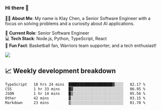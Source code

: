 ### Hi there 👋

👨‍💻 **About Me**: My name is Klay Chen, a Senior Software Engineer with a focus on solving problems and a curiosity about AI applications.

💼 **Current Role**: Senior Software Engineer  
💻 **Tech Stack**: Node.js, Python, TypeScript, React  
🏀 **Fun Fact**: Basketball fan, Warriors team supporter, and a tech enthusiast!

<img align="center" src="https://github-readme-stats.vercel.app/api?username=nameczz&show_icons=true&hide_title=true&theme=dracula" />

## 📈 Weekly development breakdown

<!--START_SECTION:waka-->

```txt
TypeScript   18 hrs 24 mins  ████████████████████▓░░░░   82.17 %
CSS          1 hr 33 mins    █▓░░░░░░░░░░░░░░░░░░░░░░░   06.95 %
JSON         1 hr 14 mins    █▒░░░░░░░░░░░░░░░░░░░░░░░   05.56 %
Other        42 mins         ▓░░░░░░░░░░░░░░░░░░░░░░░░   03.15 %
Markdown     23 mins         ▒░░░░░░░░░░░░░░░░░░░░░░░░   01.78 %
```

<!--END_SECTION:waka-->
